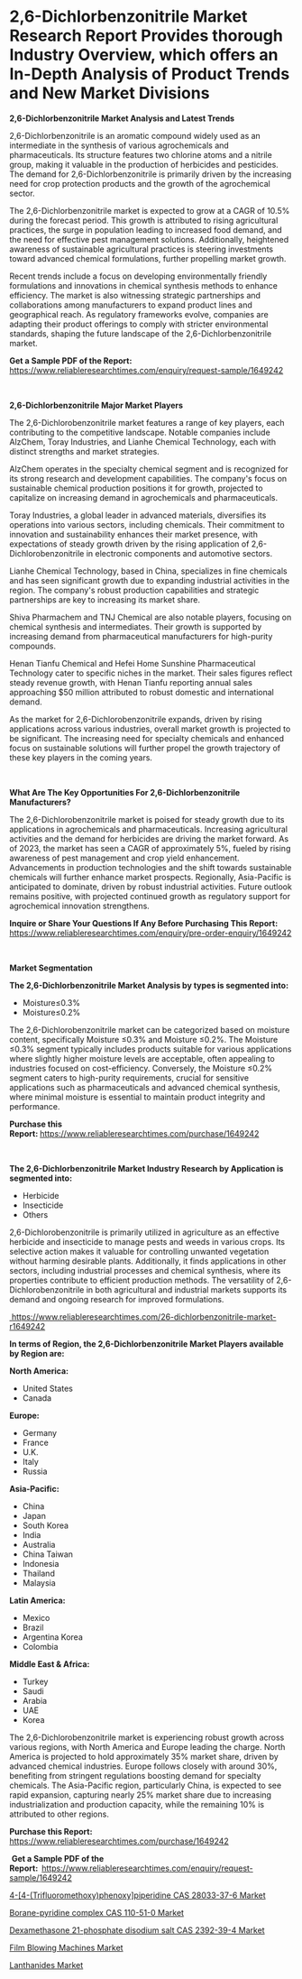 <p><h1>2,6-Dichlorbenzonitrile Market Research Report Provides thorough Industry Overview, which offers an In-Depth Analysis of Product Trends and New Market Divisions</h1></p><p><strong>2,6-Dichlorbenzonitrile Market Analysis and Latest Trends</strong></p>
<p><p>2,6-Dichlorbenzonitrile is an aromatic compound widely used as an intermediate in the synthesis of various agrochemicals and pharmaceuticals. Its structure features two chlorine atoms and a nitrile group, making it valuable in the production of herbicides and pesticides. The demand for 2,6-Dichlorbenzonitrile is primarily driven by the increasing need for crop protection products and the growth of the agrochemical sector.</p><p>The 2,6-Dichlorbenzonitrile market is expected to grow at a CAGR of 10.5% during the forecast period. This growth is attributed to rising agricultural practices, the surge in population leading to increased food demand, and the need for effective pest management solutions. Additionally, heightened awareness of sustainable agricultural practices is steering investments toward advanced chemical formulations, further propelling market growth.</p><p>Recent trends include a focus on developing environmentally friendly formulations and innovations in chemical synthesis methods to enhance efficiency. The market is also witnessing strategic partnerships and collaborations among manufacturers to expand product lines and geographical reach. As regulatory frameworks evolve, companies are adapting their product offerings to comply with stricter environmental standards, shaping the future landscape of the 2,6-Dichlorbenzonitrile market.</p></p>
<p><strong>Get a Sample PDF of the Report:&nbsp;</strong> <a href="https://www.reliableresearchtimes.com/enquiry/request-sample/1649242?utm_campaign=1612&utm_medium=2&utm_source=Github&utm_content=ia&utm_term=15102024&utm_id=26-dichlorbenzonitrile">https://www.reliableresearchtimes.com/enquiry/request-sample/1649242</a></p>
<p>&nbsp;</p>
<p><strong>2,6-Dichlorbenzonitrile Major Market Players</strong></p>
<p><p>The 2,6-Dichlorobenzonitrile market features a range of key players, each contributing to the competitive landscape. Notable companies include AlzChem, Toray Industries, and Lianhe Chemical Technology, each with distinct strengths and market strategies.</p><p>AlzChem operates in the specialty chemical segment and is recognized for its strong research and development capabilities. The company's focus on sustainable chemical production positions it for growth, projected to capitalize on increasing demand in agrochemicals and pharmaceuticals.</p><p>Toray Industries, a global leader in advanced materials, diversifies its operations into various sectors, including chemicals. Their commitment to innovation and sustainability enhances their market presence, with expectations of steady growth driven by the rising application of 2,6-Dichlorobenzonitrile in electronic components and automotive sectors.</p><p>Lianhe Chemical Technology, based in China, specializes in fine chemicals and has seen significant growth due to expanding industrial activities in the region. The company's robust production capabilities and strategic partnerships are key to increasing its market share.</p><p>Shiva Pharmachem and TNJ Chemical are also notable players, focusing on chemical synthesis and intermediates. Their growth is supported by increasing demand from pharmaceutical manufacturers for high-purity compounds.</p><p>Henan Tianfu Chemical and Hefei Home Sunshine Pharmaceutical Technology cater to specific niches in the market. Their sales figures reflect steady revenue growth, with Henan Tianfu reporting annual sales approaching $50 million attributed to robust domestic and international demand.</p><p>As the market for 2,6-Dichlorobenzonitrile expands, driven by rising applications across various industries, overall market growth is projected to be significant. The increasing need for specialty chemicals and enhanced focus on sustainable solutions will further propel the growth trajectory of these key players in the coming years.</p></p>
<p>&nbsp;</p>
<p><strong>What Are The Key Opportunities For 2,6-Dichlorbenzonitrile Manufacturers?</strong></p>
<p><p>The 2,6-Dichlorobenzonitrile market is poised for steady growth due to its applications in agrochemicals and pharmaceuticals. Increasing agricultural activities and the demand for herbicides are driving the market forward. As of 2023, the market has seen a CAGR of approximately 5%, fueled by rising awareness of pest management and crop yield enhancement. Advancements in production technologies and the shift towards sustainable chemicals will further enhance market prospects. Regionally, Asia-Pacific is anticipated to dominate, driven by robust industrial activities. Future outlook remains positive, with projected continued growth as regulatory support for agrochemical innovation strengthens.</p></p>
<p><strong>Inquire or Share Your Questions If Any Before Purchasing This Report:</strong> <a href="https://www.reliableresearchtimes.com/enquiry/pre-order-enquiry/1649242?utm_campaign=1612&utm_medium=2&utm_source=Github&utm_content=ia&utm_term=15102024&utm_id=26-dichlorbenzonitrile">https://www.reliableresearchtimes.com/enquiry/pre-order-enquiry/1649242</a></p>
<p>&nbsp;</p>
<p><strong>Market Segmentation</strong></p>
<p><strong>The 2,6-Dichlorbenzonitrile Market Analysis by types is segmented into:</strong></p>
<p><ul><li>Moisture≤0.3%</li><li>Moisture≤0.2%</li></ul></p>
<p><p>The 2,6-Dichlorobenzonitrile market can be categorized based on moisture content, specifically Moisture ≤0.3% and Moisture ≤0.2%. The Moisture ≤0.3% segment typically includes products suitable for various applications where slightly higher moisture levels are acceptable, often appealing to industries focused on cost-efficiency. Conversely, the Moisture ≤0.2% segment caters to high-purity requirements, crucial for sensitive applications such as pharmaceuticals and advanced chemical synthesis, where minimal moisture is essential to maintain product integrity and performance.</p></p>
<p><strong>Purchase this Report:&nbsp;</strong><a href="https://www.reliableresearchtimes.com/purchase/1649242?utm_campaign=1612&utm_medium=2&utm_source=Github&utm_content=ia&utm_term=15102024&utm_id=26-dichlorbenzonitrile">https://www.reliableresearchtimes.com/purchase/1649242</a></p>
<p>&nbsp;</p>
<p><strong>The 2,6-Dichlorbenzonitrile Market Industry Research by Application is segmented into:</strong></p>
<p><ul><li>Herbicide</li><li>Insecticide</li><li>Others</li></ul></p>
<p><p>2,6-Dichlorobenzonitrile is primarily utilized in agriculture as an effective herbicide and insecticide to manage pests and weeds in various crops. Its selective action makes it valuable for controlling unwanted vegetation without harming desirable plants. Additionally, it finds applications in other sectors, including industrial processes and chemical synthesis, where its properties contribute to efficient production methods. The versatility of 2,6-Dichlorobenzonitrile in both agricultural and industrial markets supports its demand and ongoing research for improved formulations.</p></p>
<p><a href="https://www.reliableresearchtimes.com/26-dichlorbenzonitrile-market-r1649242?utm_campaign=1612&utm_medium=2&utm_source=Github&utm_content=ia&utm_term=15102024&utm_id=26-dichlorbenzonitrile">&nbsp;https://www.reliableresearchtimes.com/26-dichlorbenzonitrile-market-r1649242</a></p>
<p><strong>In terms of Region, the 2,6-Dichlorbenzonitrile Market Players available by Region are:</strong></p>
<p>
    <p> <strong> North America: </strong>
        <ul>
            <li>United States</li>
            <li>Canada</li>
        </ul>
        </p> 
    <p> <strong> Europe: </strong>
        <ul>
            <li>Germany</li>
            <li>France</li>
            <li>U.K.</li>
            <li>Italy</li>
            <li>Russia</li>
        </ul>
        </p> 
    <p> <strong> Asia-Pacific: </strong>
        <ul>
            <li>China</li>
            <li>Japan</li>
            <li>South Korea</li>
            <li>India</li>
            <li>Australia</li>
            <li>China Taiwan</li>
            <li>Indonesia</li>
            <li>Thailand</li>
            <li>Malaysia</li>
        </ul>
        </p> 
    <p> <strong> Latin America: </strong>
        <ul>
            <li>Mexico</li>
            <li>Brazil</li>
            <li>Argentina Korea</li>
            <li>Colombia</li>
        </ul>
        </p> 
    <p> <strong> Middle East & Africa: </strong>
        <ul>
            <li>Turkey</li>
            <li>Saudi</li>
            <li>Arabia</li>
            <li>UAE</li>
            <li>Korea</li>
        </ul>
    </p>
    </p>
<p><p>The 2,6-Dichlorobenzonitrile market is experiencing robust growth across various regions, with North America and Europe leading the charge. North America is projected to hold approximately 35% market share, driven by advanced chemical industries. Europe follows closely with around 30%, benefiting from stringent regulations boosting demand for specialty chemicals. The Asia-Pacific region, particularly China, is expected to see rapid expansion, capturing nearly 25% market share due to increasing industrialization and production capacity, while the remaining 10% is attributed to other regions.</p></p>
<p><strong>Purchase this Report: </strong><a href="https://www.reliableresearchtimes.com/purchase/1649242?utm_campaign=1612&utm_medium=2&utm_source=Github&utm_content=ia&utm_term=15102024&utm_id=26-dichlorbenzonitrile">https://www.reliableresearchtimes.com/purchase/1649242</a></p>
<p>&nbsp;<strong>Get a Sample PDF of the Report:&nbsp;&nbsp;</strong><a href="https://www.reliableresearchtimes.com/enquiry/request-sample/1649242?utm_campaign=1612&utm_medium=2&utm_source=Github&utm_content=ia&utm_term=15102024&utm_id=26-dichlorbenzonitrile">https://www.reliableresearchtimes.com/enquiry/request-sample/1649242</a></p>
<p><strong></strong></p>
<p><p><a href="https://www.linkedin.com/pulse/4-4-trifluoromethoxyphenoxypiperidine-cas-28033-37-6-hzdze?trk=public_post_embed_feed-article-content&utm_campaign=1612&utm_medium=2&utm_source=Github&utm_content=ia&utm_term=15102024&utm_id=26-dichlorbenzonitrile">4-[4-(Trifluoromethoxy)phenoxy]piperidine CAS 28033-37-6 Market</a></p><p><a href="https://www.linkedin.com/pulse/borane-pyridine-complex-cas-110-51-0-market-report-product-wszke?utm_campaign=1612&utm_medium=2&utm_source=Github&utm_content=ia&utm_term=15102024&utm_id=26-dichlorbenzonitrile">Borane-pyridine complex CAS 110-51-0 Market</a></p><p><a href="https://www.linkedin.com/pulse/emerging-trends-dexamethasone-21-phosphate-disodium-salt-cas-dzvgc?utm_campaign=1612&utm_medium=2&utm_source=Github&utm_content=ia&utm_term=15102024&utm_id=26-dichlorbenzonitrile">Dexamethasone 21-phosphate disodium salt CAS 2392-39-4 Market</a></p><p><a href="https://www.linkedin.com/pulse/analyzing-global-film-blowing-machines-market-growth-prospects-1myve?utm_campaign=1612&utm_medium=2&utm_source=Github&utm_content=ia&utm_term=15102024&utm_id=26-dichlorbenzonitrile">Film Blowing Machines Market</a></p><p><a href="https://www.linkedin.com/pulse/navigating-global-lanthanides-market-landscape-trends-forecasts-bvqvf?utm_campaign=1612&utm_medium=2&utm_source=Github&utm_content=ia&utm_term=15102024&utm_id=26-dichlorbenzonitrile">Lanthanides Market</a></p></p>